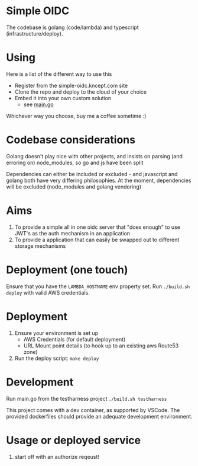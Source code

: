 # Simple OIDC

The codebase is golang (code/lambda) and typescript (infrastructure/deploy).

# Using
Here is a list of the different way to use this
* Register from the simple-oidc.kncept.com site
* Clone the repo and deploy to the cloud of your choice
* Embed it into your own custom solution
  - see [main.go](service/main.go)

Whichever way you choose, buy me a coffee sometime :)

# Codebase considerations
Golang doesn't play nice with other projects, and insists on parsing (and erroring on) node_modules, so go and js have been split

Dependencies can either be included or excluded - and javascript and golang both have very differing philosophies.
At the moment, dependencies will be excluded (node_modules and golang vendoring)

# Aims
1) To provide a simple all in one oidc server that "does enough" to use JWT's as the auth mechanism in an application
2) To provide a application that can easily be swapped out to different storage mechanisms

# Deployment (one touch)
Ensure that you have the `LAMBDA_HOSTNAME` env property set.
Run `./build.sh deploy` with valid AWS credentials.

# Deployment 
1) Ensure your environment is set up
    * AWS Credentials (for default deployment)
    * URL Mount point details (to hook up to an existing aws Route53 zone)
2) Run the deploy script: `make deploy`

# Development
Run main.go from the testharness project
`./build.sh testharness`

This project comes with a dev container, as supported by VSCode.
The provided dockerfiles should provide an adequate development environment.

# Usage or deployed service
1) start off with an authorize reqeust!
